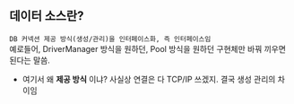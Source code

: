 ## 데이터 소스란?
``` DB 커넥션 제공 방식(생성/관리)을 인터페이스화, 즉 인터페이스임 ```  
예로들어, DriverManager 방식을 원하던, Pool 방식을 원하던 구현체만 바꿔 끼우면 된다는 말씀.

- 여기서 왜 **제공 방식** 이냐? 사실상 연결은 다 TCP/IP 쓰겠지. 결국 생성 관리의 차이임